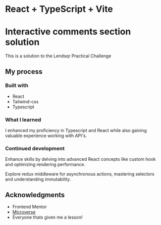 # React + TypeScript + Vite

# Interactive comments section solution

This is a solution to the Lendsqr Practical Challenge 


## My process

### Built with

- React
- Tailwind-css
- Typescript


### What I learned

I enhanced my proficiency in Typescript and React while also gaining valuable experience working with API's.

### Continued development

Enhance skills by delving into advanced React concepts like custom hook and optimizing rendering performance.

Explore redux middleware for asynchronous actions, mastering selectors and understanding immutability.



## Acknowledgments

- Frontend Mentor
- [Microverse](https://www.microverse.org)
- Everyone thats given me a lesson!
